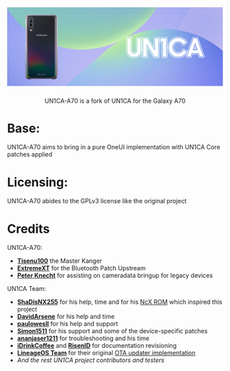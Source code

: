 <h1 align="center">
  <img loading="lazy" src="readme-res/banner.png"/>
</h1>

<p align="center">UN1CA-A70 is a fork of UN1CA for the Galaxy A70</p>

# Base:
UN1CA-A70 aims to bring in a pure OneUI implementation with UN1CA Core patches applied

# Licensing:
UN1CA-A70 abides to the GPLv3 license like the original project

# Credits
UN1CA-A70:
- **[Tisenu100](https://github.com/tisenu100)** the Master Kanger
- **[ExtremeXT](https://github.com/ExtremeXT)** for the Bluetooth Patch Upstream
- **[Peter Knecht]()** for assisting on cameradata bringup for legacy devices

UN1CA Team:
- **[ShaDisNX255](https://github.com/ShaDisNX255)** for his help, time and for his [NcX ROM](https://github.com/ShaDisNX255/NcX_Stock) which inspired this project
- **[DavidArsene](https://github.com/DavidArsene)** for his help and time
- **[paulowesll](https://github.com/paulowesll)** for his help and support
- **[Simon1511](https://github.com/Simon1511)** for his support and some of the device-specific patches
- **[ananjaser1211](https://github.com/ananjaser1211)** for troubleshooting and his time
- **[iDrinkCoffee](https://github.com/iDrinkCoffee-TG)** and **[RisenID](https://github.com/RisenID)** for documentation revisioning
- **[LineageOS Team](https://www.lineageos.org/)** for their original [OTA updater implementation](https://github.com/LineageOS/android_packages_apps_Updater)
- *And the rest UN1CA project contributors and testers*